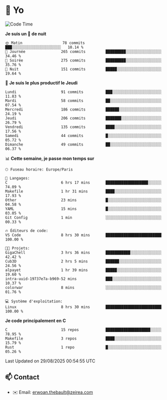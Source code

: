 # 👋 Yo

<!--START_SECTION:waka-->
![Code Time](http://img.shields.io/badge/Code%20Time-225%20hrs%2032%20mins-blue)

**Je suis un 🦉 de nuit** 

```text
🌞 Matin                  78 commits          ███░░░░░░░░░░░░░░░░░░░░░░   10.14 % 
🌆 Journée                265 commits         █████████░░░░░░░░░░░░░░░░   34.46 % 
🌃 Soirée                 275 commits         █████████░░░░░░░░░░░░░░░░   35.76 % 
🌙 Nuit                   151 commits         █████░░░░░░░░░░░░░░░░░░░░   19.64 % 
```
📅 **Je suis le plus productif le Jeudi** 

```text
Lundi                    91 commits          ███░░░░░░░░░░░░░░░░░░░░░░   11.83 % 
Mardi                    58 commits          ██░░░░░░░░░░░░░░░░░░░░░░░   07.54 % 
Mercredi                 186 commits         ██████░░░░░░░░░░░░░░░░░░░   24.19 % 
Jeudi                    206 commits         ███████░░░░░░░░░░░░░░░░░░   26.79 % 
Vendredi                 135 commits         ████░░░░░░░░░░░░░░░░░░░░░   17.56 % 
Samedi                   44 commits          █░░░░░░░░░░░░░░░░░░░░░░░░   05.72 % 
Dimanche                 49 commits          ██░░░░░░░░░░░░░░░░░░░░░░░   06.37 % 
```


📊 **Cette semaine, je passe mon temps sur** 

```text
🕑︎ Fuseau horaire: Europe/Paris

💬 Langages: 
C                        6 hrs 17 mins       ███████████████████░░░░░░   74.09 % 
Makefile                 1 hr 31 mins        ████░░░░░░░░░░░░░░░░░░░░░   17.93 % 
Other                    23 mins             █░░░░░░░░░░░░░░░░░░░░░░░░   04.58 % 
YAML                     15 mins             █░░░░░░░░░░░░░░░░░░░░░░░░   03.05 % 
Git Config               1 min               ░░░░░░░░░░░░░░░░░░░░░░░░░   00.33 % 

🔥 Éditeurs de code: 
VS Code                  8 hrs 30 mins       █████████████████████████   100.00 % 

🐱‍💻 Projets: 
GigaChell                3 hrs 36 mins       ███████████░░░░░░░░░░░░░░   42.42 % 
Cub3D                    2 hrs 5 mins        ██████░░░░░░░░░░░░░░░░░░░   24.56 % 
alpayet                  1 hr 39 mins        █████░░░░░░░░░░░░░░░░░░░░   19.60 % 
intra-uuid-19737e7a-b969-52 mins             ███░░░░░░░░░░░░░░░░░░░░░░   10.37 % 
colorwar                 8 mins              ░░░░░░░░░░░░░░░░░░░░░░░░░   01.76 % 

💻 Système d'exploitation: 
Linux                    8 hrs 30 mins       █████████████████████████   100.00 % 
```

**Je code principalement en C** 

```text
C                        15 repos            ████████████████████░░░░░   78.95 % 
Makefile                 3 repos             ████░░░░░░░░░░░░░░░░░░░░░   15.79 % 
Rust                     1 repo              █░░░░░░░░░░░░░░░░░░░░░░░░   05.26 % 
```




 Last Updated on 29/08/2025 00:54:55 UTC
<!--END_SECTION:waka-->

## 📫 Contact

- ✉️ Email: erwoan.thebault@zeirea.com
